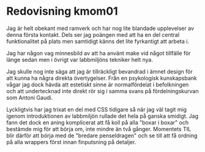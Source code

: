 ---
---
Redovisning kmom01
=========================

Jag är helt obekant med ramverk och har nog lite blandade upplevelser av denna första kontakt.
Dels ser jag poängen med att ha en del central funktionalitet på plats men samtidigt känns det
lite fyrkantigt att arbeta i.

Jag har någon vag minnesbild av att ha använt make vid något tillfälle för länge sedan men i övrigt
var labbmiljöns tekniker helt nya.

Jag skulle nog inte säga att jag är tillräckligt bevandrad i ämnet design för att kunna ha några direkta
övertygelser. Från en psykologisk kunskapsbank vågar jag dock hävda att estetiskt sinne är normalfördelat i
befolkningen och att undertecknad inte direkt rör sig i samma svans på fördelningskurvan som Antoni Gaudi.

 Lyckligtvis har jag trixat en del med CSS tidigare så när jag väl tagit mig igenom introduktionen av
 labbmiljön rullade det hela på ganska smidigt. Jag fann det dock en aning komplicerat att få koll på alla
 "boxar i boxar" och bestämde mig för att börja om, inte mindre än två gånger. Momentets TIL blir därför
 att börja med de "bredare penseldragen" och se till att få ordning på alla wrappers först innan finputsning
 på detaljer. 

